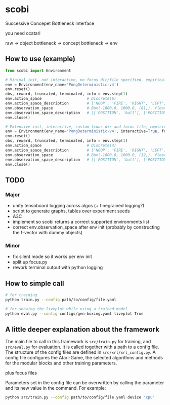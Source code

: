 # scobi
Successive Concepet Bottleneck Interface

you need ocatari

raw -> object bottleneck -> concept bottleneck -> env

## How to use (example)

```python
from scobi import Environment

# Minimal init, not interactive, no focus dir/file specified, empirical observation space normalization active
env = Environment(env_name='PongDeterministic-v4')
env.reset()
obs, reward, truncated, terminated, info = env.step(1)
env.action_space                    # Discrete(6)
env.action_space_description        # ['NOOP', 'FIRE', 'RIGHT', 'LEFT', 'RIGHTFIRE', 'LEFTFIRE']
env.observation_space               # Box(-1000.0, 1000.0, (81,), float32)
env.observation_space_description   # [['POSITION', 'ball'], ['POSITION', 'enemy'], ['POSITION', 'player'], ...
env.close()

# Extensive init, interactive, custom fcous dir and focus file, empirical observation space normalization not active
env = Environment(env_name='PongDeterministic-v4', interactive=True, focus_dir="experiments/my_focusfiles", focus_file="pruned_pong.yaml", obs_normalized=False)
env.reset()
obs, reward, truncated, terminated, info = env.step(1)
env.action_space                    # Discrete(4)
env.action_space_description        # ['NOOP', 'FIRE', 'RIGHT', 'LEFT']
env.observation_space               # Box(-1000.0, 1000.0, (12,), float32)
env.observation_space_description   # [['POSITION', 'ball'], ['POSITION', 'enemy'], ['POSITION', 'player'], ...
env.close()
```

## TODO
### Major
- unify tensoboard logging across algos (+ finegrained logging?)
- script to generate graphs, tables over experiment seeds
- A3C
- implement so scobi returns a correct supported environments list
- correct env.observation_space after env init (probably by constructing the f-vector with dummy objects)
### Minor
- fix silent mode so it works per env init
- split up focus.py
- rework terminal output with python logging

## How to simple call
```bash
# for training
python train.py --config path/to/config/file.yaml

# for showing the liveplot while using a trained model
python eval.py --config configs/gen-boxing.yaml liveplot True
```


## A little deeper explanation about the framework

The main file to call in this framework is `src/train.py` for training, and `src/eval.py` for evaluation. It is called together with a path to a config file. The structure of the config files are defined in `src/xrl/xrl_config.py`. A config file configures the Atari-Game, the selected algorithms and methods for the modular blocks and other training parameters.

plus focus files

Parameters set in the config file can be overwritten by calling the parameter and its new value in the command. For example:

```bash
python src/train.py --config path/to/config/file.yaml device "cpu"
```
